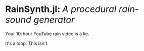 <h1>RainSynth.jl: <em style="font-weight: normal;">A procedural rain-sound generator</em></h1>

Your 10-hour YouTube rain video is a lie.

It's a loop. This isn't.

